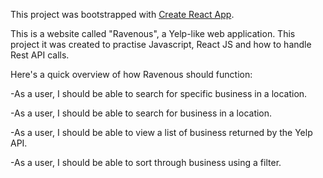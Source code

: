 This project was bootstrapped with [Create React App](https://github.com/facebookincubator/create-react-app).

This is a website called "Ravenous", a Yelp-like web application.
This project it was created to practise Javascript, React JS and how to handle Rest API calls.

Here's a quick overview of how Ravenous should function:

-As a user, I should be able to search for specific business in a location.

-As a user, I should be able to search for business in a location.

-As a user, I should be able to view a list of business returned by the Yelp API.

-As a user, I should be able to sort through business using a filter.
